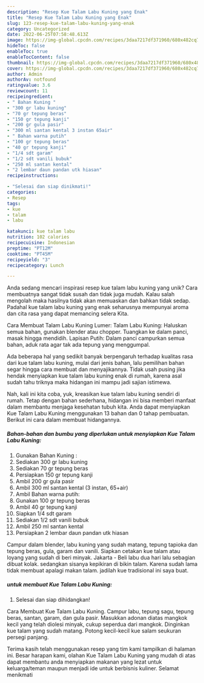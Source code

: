 ```yaml
---
description: "Resep Kue Talam Labu Kuning yang Enak"
title: "Resep Kue Talam Labu Kuning yang Enak"
slug: 123-resep-kue-talam-labu-kuning-yang-enak
category: Uncategorized
date: 2022-06-25T07:58:48.613Z
image: https://img-global.cpcdn.com/recipes/3daa7217df371960/680x482cq70/kue-talam-labu-kuning-foto-resep-utama.jpg
hideToc: false
enableToc: true
enableTocContent: false
thumbnail: https://img-global.cpcdn.com/recipes/3daa7217df371960/680x482cq70/kue-talam-labu-kuning-foto-resep-utama.jpg
cover: https://img-global.cpcdn.com/recipes/3daa7217df371960/680x482cq70/kue-talam-labu-kuning-foto-resep-utama.jpg
author: Admin
authorAv: notfound
ratingvalue: 3.6
reviewcount: 11
recipeingredient:
- " Bahan Kuning "
- "300 gr labu kuning"
- "70 gr tepung beras"
- "150 gr tepung kanji"
- "200 gr gula pasir"
- "300 ml santan kental 3 instan 65air"
- " Bahan warna putih"
- "100 gr tepung beras"
- "40 gr tepung kanji"
- "1/4 sdt garam"
- "1/2 sdt vanili bubuk"
- "250 ml santan kental"
- "2 lembar daun pandan utk hiasan"
recipeinstructions:

- "Selesai dan siap dinikmati!"
categories:
- Resep
tags:
- kue
- talam
- labu

katakunci: kue talam labu 
nutrition: 102 calories
recipecuisine: Indonesian
preptime: "PT12M"
cooktime: "PT45M"
recipeyield: "3"
recipecategory: Lunch

---
```





Anda sedang mencari inspirasi resep kue talam labu kuning yang unik? Cara membuatnya sangat tidak susah dan tidak juga mudah. Kalau salah mengolah maka hasilnya tidak akan memuaskan dan bahkan tidak sedap. Padahal kue talam labu kuning yang enak seharusnya mempunyai aroma dan cita rasa yang dapat memancing selera Kita.





Cara Membuat Talam Labu Kuning Lumer: Talam Labu Kuning: Haluskan semua bahan, gunakan blender atau chopper. Tuangkan ke dalam panci, masak hingga mendidih. Lapisan Putih: Dalam panci campurkan semua bahan, aduk rata agar tak ada tepung yang menggumpal.

Ada beberapa hal yang sedikit banyak berpengaruh terhadap kualitas rasa dari kue talam labu kuning, mulai dari jenis bahan, lalu pemilihan bahan segar hingga cara membuat dan menyajikannya. Tidak usah pusing jika hendak menyiapkan kue talam labu kuning enak di rumah, karena asal sudah tahu triknya maka hidangan ini mampu jadi sajian istimewa.






Nah, kali ini kita coba, yuk, kreasikan kue talam labu kuning sendiri di rumah. Tetap dengan bahan sederhana, hidangan ini bisa memberi manfaat dalam membantu menjaga kesehatan tubuh kita. Anda dapat menyiapkan Kue Talam Labu Kuning menggunakan 13 bahan dan 0 tahap pembuatan. Berikut ini cara dalam membuat hidangannya.

<!--inarticleads1-->

##### Bahan-bahan dan bumbu yang diperlukan untuk menyiapkan Kue Talam Labu Kuning:

1. Gunakan  Bahan Kuning :
1. Sediakan 300 gr labu kuning
1. Sediakan 70 gr tepung beras
1. Persiapkan 150 gr tepung kanji
1. Ambil 200 gr gula pasir
1. Ambil 300 ml santan kental (3 instan, 65+air)
1. Ambil  Bahan warna putih:
1. Gunakan 100 gr tepung beras
1. Ambil 40 gr tepung kanji
1. Siapkan 1/4 sdt garam
1. Sediakan 1/2 sdt vanili bubuk
1. Ambil 250 ml santan kental
1. Persiapkan 2 lembar daun pandan utk hiasan


Campur dalam blender, labu kuning yang sudah matang, tepung tapioka dan tepung beras, gula, garam dan vanili. Siapkan cetakan kue talam atau loyang yang sudah di beri minyak. Jakarta - Beli labu dua hari lalu sebagian dibuat kolak. sedangkan sisanya kepikiran di bikin talam. Karena sudah lama tidak membuat apalagi makan talam. jadilah kue tradisional ini saya buat. 

<!--inarticleads2-->

#####  untuk membuat Kue Talam Labu Kuning:


1. Selesai dan siap dihidangkan!

Cara Membuat Kue Talam Labu Kuning. Campur labu, tepung sagu, tepung beras, santan, garam, dan gula pasir. Masukkan adonan diatas mangkok kecil yang telah diolesi minyak, cukup seperdua dari mangkok. Dinginkan kue talam yang sudah matang. Potong kecil-kecil kue salam seukuran persegi panjang. 

Terima kasih telah menggunakan resep yang tim kami tampilkan di halaman ini. Besar harapan kami, olahan Kue Talam Labu Kuning yang mudah di atas dapat membantu anda menyiapkan makanan yang lezat untuk keluarga/teman maupun menjadi ide untuk berbisnis kuliner. Selamat menikmati
